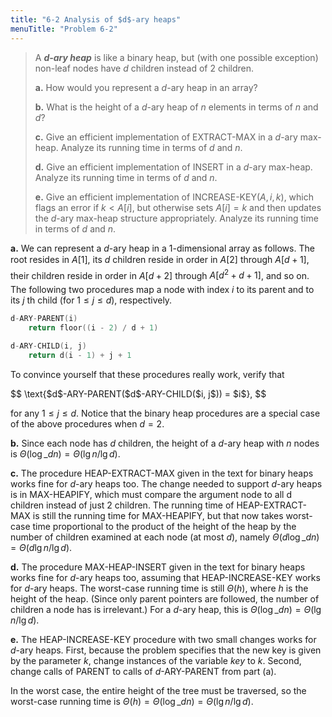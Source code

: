 ```yaml
---
title: "6-2 Analysis of $d$-ary heaps"
menuTitle: "Problem 6-2"
---
```


> A __*$d$-ary heap*__ is like a binary heap, but (with one possible exception) non-leaf nodes have $d$ children instead of $2$ children.
>
> **a.** How would you represent a $d$-ary heap in an array?
>
> **b.** What is the height of a $d$-ary heap of $n$ elements in terms of $n$ and $d$?
>
> **c.** Give an efficient implementation of $\text{EXTRACT-MAX}$ in a $d$-ary max-heap. Analyze its running time in terms of $d$ and $n$.
>
> **d.** Give an efficient implementation of $\text{INSERT}$ in a $d$-ary max-heap. Analyze its running time in terms of $d$ and $n$.
>
> **e.** Give an efficient implementation of $\text{INCREASE-KEY}(A, i, k)$, which flags an error if $k < A[i]$, but otherwise sets $A[i] = k$ and then updates the $d$-ary max-heap structure appropriately. Analyze its running time in terms of $d$ and $n$.

**a.** We can represent a $d$-ary heap in a $1$-dimensional array as follows. The root resides in $A[1]$, its $d$ children reside in order in $A[2]$ through $A[d + 1]$, their children reside in order in $A[d + 2]$ through $A[d^2 + d + 1]$, and so on. The following two procedures map a node with index $i$ to its parent and to its $j$ th child (for $1 \le j \le d$), respectively.

```cpp
d-ARY-PARENT(i)
    return floor((i - 2) / d + 1)
```

```cpp
d-ARY-CHILD(i, j)
    return d(i - 1) + j + 1
```

To convince yourself that these procedures really work, verify that

<div>
$$
\text{$d$-ARY-PARENT($d$-ARY-CHILD($i, j$)) = $i$},
$$
</div>

for any $1 \le j \le d$. Notice that the binary heap procedures are a special case of the above procedures when $d = 2$.

**b.** Since each node has $d$ children, the height of a $d$-ary heap with $n$ nodes is $\Theta(\log\_d n) = \Theta(\lg n / \lg d)$.

**c.** The procedure $\text{HEAP-EXTRACT-MAX}$ given in the text for binary heaps works fine for $d$-ary heaps too. The change needed to support $d$-ary heaps is in $\text{MAX-HEAPIFY}$, which must compare the argument node to all d children instead of just $2$ children. The running time of $\text{HEAP-EXTRACT-MAX}$ is still the running time for $\text{MAX-HEAPIFY}$, but that now takes worst-case time proportional to the product of the height of the heap by the number of children examined at each node (at most $d$), namely $\Theta(d \log\_d n) = \Theta(d\lg n / \lg d)$.

**d.** The procedure $\text{MAX-HEAP-INSERT}$ given in the text for binary heaps works fine for $d$-ary heaps too, assuming that $\text{HEAP-INCREASE-KEY}$ works for $d$-ary heaps. The worst-case running time is still $\Theta(h)$, where $h$ is the height of the heap. (Since only parent pointers are followed, the number of children a node has is irrelevant.) For a $d$-ary heap, this is $\Theta(\log\_d n) = \Theta(\lg n / \lg d)$.

**e.** The $\text{HEAP-INCREASE-KEY}$ procedure with two small changes works for $d$-ary heaps. First, because the problem specifies that the new key is given by the parameter $k$, change instances of the variable $key$ to $k$. Second, change calls of $\text{PARENT}$ to calls of $d\text{-ARY-PARENT}$ from part (a).

In the worst case, the entire height of the tree must be traversed, so the worst-case running time is $\Theta(h) = \Theta(\log\_d n) = \Theta(\lg n / \lg d)$.
